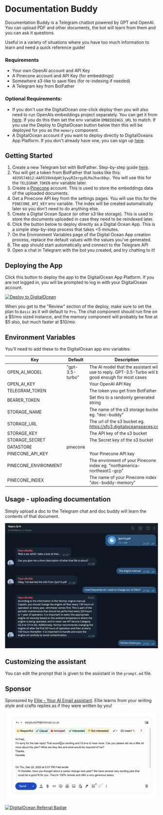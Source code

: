 # Documentation Buddy

Documentation Buddy is a Telegram chatbot powered by GPT and OpenAI. You can upload PDF and other documents, the bot will learn from them and you can ask it questions.

Useful in a variety of situations where you have too much information to learn and need a quick reference guide!

### Requirements

- Your own OpenAI account and API Key
- A Pinecone account and API Key (for embeddings)
- Somewhere s3-like to save files (for re-indexing if needed)
- A Telegram key from BotFather

### Optional Requirements:

- If you don't use the DigitalOcean one-click deploy then you will also need to run OpenAIs embeddings project separately. You can get it from [here](https://github.com/openai/chatgpt-retrieval-plugin). If you do this then set the env variable `EMBEDDINGS_URL` to match. If you use the Deploy to DigitalOcean button below then this will be deployed for you as the `memory` component.
- A DigitalOcean account if you want to deploy directly to DigitalOceans App Platform. If you don't already have one, you can sign up [here](https://www.digitalocean.com/?refcode=1f67a87765d4).

## Getting Started

1. Create a new Telegram bot with BotFather. Step-by-step guide [here](https://core.telegram.org/bots/features#creating-a-new-bot).
2. You will get a token from BotFather that looks like this: `4839574812:AAFD39kkdpWt3ywyRZergyOLMaJhac60qc`. You will use this for the `TELEGRAM_TOKEN` env variable later.
3. Create a [Pinecone](https://www.pinecone.io/) account. This is used to store the embeddings data of the uploaded documents.
4. Get a Pinecone API key from the settings pages. You will use this for the `PINECONE_API_KEY` env variable. The index will be created automatically later so you don't need to do anything else.
5. Create a Digital Ocean Space (or other s3 like storage). This is used to store the documents uploaded in case they need to be reindexed later.
6. Click the button below to deploy directly as a Digital Ocean App. This is a simple step-by-step process that takes <5 minutes.
7. On the Environment Variables page of the Digital Ocean App creation process, replace the default values with the values you've generated.
8. The app should start automatically and connect to the Telegram API
9. Open a chat in Telegram with the bot you created, and try chatting to it!

## Deploying the App

Click this button to deploy the app to the DigitalOcean App Platform. If you are not logged in, you will be prompted to log in with your DigitalOcean account.

[![Deploy to DigitalOcean](https://www.deploytodo.com/do-btn-blue.svg)](https://cloud.digitalocean.com/apps/new?repo=https://github.com/squarecat/doc-buddy/tree/main&refcode=1f67a87765d4)

When you get to the "Review" section of the deploy, make sure to set the plan to `Basic` as it will default to `Pro`. The chat component should run fine on a $5/mo sized instance, and the memory component will probably be fine at $5 also, but much faster at $10/mo.

## Environment Variables

You'll need to add these to the DigitalOcean app env variables.

| Key                     | Default         | Description                                                                                         |
| ----------------------- | --------------- | --------------------------------------------------------------------------------------------------- |
| OPEN_AI_MODEL           | "gpt-3.5-turbo" | The AI model that the assistant will use to reply. GPT-3.5-Turbo will be good enough for most cases |
| OPEN_AI_KEY             |                 | Your OpenAI API Key                                                                                 |
| TELEGRAM_TOKEN          |                 | The token you get from BotFather                                                                    |
| BEARER_TOKEN |                 | Set this to a randomly generated string                                                             |
| STORAGE_NAME            |                 | The name of the s3 storage bucket eg. "doc-buddy"                                                   |
| STORAGE_URL             |                 | The url of the s3 bucket eg. https://sfo3.digitaloceanspaces.com/                                   |
| STORAGE_KEY             |                 | The API key of the s3 bucket                                                                        |
| STORAGE_SECRET          |                 | The Secret key of the s3 bucket                                                                     |
| DATASTORE               | pinecone        |                                                                                                     |
| PINECONE_API_KEY        |                 | Your Pinecone API key                                                                               |
| PINECONE_ENVIRONMENT    |                 | The envrinment of your Pinecone index eg. "northamerica-northeast1-gcp"                             |
| PINECONE_INDEX          |                 | The name of your Pinecone index eg. "doc-buddy-memory"                                              |

## Usage - uploading documentation

Simply upload a doc to the Telegram chat and doc buddy will learn the contents of that document.

![Example file upload](./imgs/upload-file.png)

## Customizing the assistant

You can edit the prompt that is given to the assistant in the `prompt.md` file.

## Sponsor

Sponsored by [Ellie - Your AI Email assistant](https://tryellie.com). Ellie learns from your writing style and crafts replies as if they were written by you!

[![Ellie example](./imgs/ellie.png)](https://tryellie.com?ref=doc-buddy)

[![DigitalOcean Referral Badge](https://web-platforms.sfo2.digitaloceanspaces.com/WWW/Badge%203.svg)](https://www.digitalocean.com/?refcode=1f67a87765d4&utm_campaign=Referral_Invite&utm_medium=Referral_Program&utm_source=badge)

